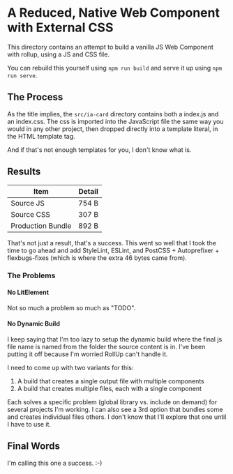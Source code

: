 # A Reduced, Native Web Component with External CSS

 This directory contains an attempt to build a vanilla JS Web Component with
 rollup, using a JS and CSS file.
 
 You can rebuild this yourself using `npm run build` and serve it up using `npm run serve`.
 
 ## The Process
 
 As the title implies, the `src/ia-card` directory contains both a index.js and an index.css. The css is imported
 into the JavaScript file the same way you would in any other project, then dropped directly into a template literal,
 in the HTML template tag. 
 
 And if that's not enough templates for you, I don't know what is.
 
 ## Results
  
  | Item | Detail |
  | ---- | ------ |
  | Source JS | 754 B |
  | Source CSS  | 307 B |
  | Production Bundle | 892 B |
  
  That's not just a result, that's a success. This went so well that I took the time to go ahead and add
  StyleLint, ESLint, and PostCSS + Autoprefixer + flexbugs-fixes (which is where the extra 46 bytes came from).
  
 ### The Problems
   
 #### No LitElement
 Not so much a problem so much as "TODO". 
   
 #### No Dynamic Build
 I keep saying that I'm too lazy to setup the dynamic build where the final js file name is named from the 
 folder the source content is in. I've been putting it off because I'm worried RollUp can't handle it. 
 
 I need to come up with two variants for this: 
 1. A build that creates a single output file with multiple components
 2. A build that creates multiple files, each with a single component
 
 Each solves a specific problem (global library vs. include on demand) for several projects I'm working. I can also
 see a 3rd option that bundles some and creates individual files others. I don't know that I'll explore that one
 until I have to use it. 
   
 ## Final Words
 
 I'm calling this one a success. :-)
   